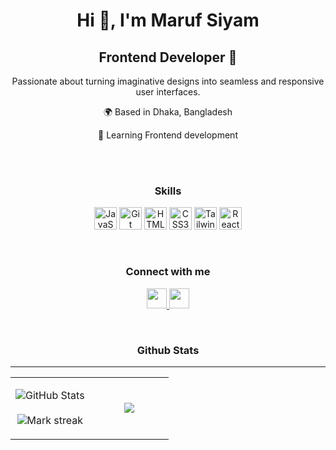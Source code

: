 <div align='center'>
<h1>Hi 👋, I'm Maruf Siyam</h1>

## Frontend Developer 🚀

Passionate about turning imaginative designs into seamless and responsive user interfaces.

<p>🌍 Based in Dhaka, Bangladesh</p>
<p>🧠 Learning Frontend development</p>
</div>

<br/>
<br/>


<h3 align='center'>Skills</h3>
<p align="center">
  <img src="https://raw.githubusercontent.com/danielcranney/readme-generator/main/public/icons/skills/javascript-colored.svg" width="36" height="36" alt="JavaScript" />
  <img src="https://raw.githubusercontent.com/danielcranney/readme-generator/main/public/icons/skills/git-colored.svg" width="36" height="36" alt="Git" />
  <img src="https://raw.githubusercontent.com/danielcranney/readme-generator/main/public/icons/skills/html5-colored.svg" width="36" height="36" alt="HTML5" />
  <img src="https://raw.githubusercontent.com/danielcranney/readme-generator/main/public/icons/skills/css3-colored.svg" width="36" height="36" alt="CSS3" />
  <img src="https://raw.githubusercontent.com/danielcranney/readme-generator/main/public/icons/skills/tailwindcss-colored.svg" width="36" height="36" alt="TailwindCSS" />
  <img src="https://raw.githubusercontent.com/danielcranney/readme-generator/main/public/icons/skills/react-colored.svg" width="36" height="36" alt="React" />
</p>

<br/>


<h3 align='center'>Connect with me</h3>
<p align="center">
  <a href="https://github.com/marufsiyam91" target="_blank" rel="noreferrer">
    <img src="https://raw.githubusercontent.com/danielcranney/readme-generator/main/public/icons/socials/github.svg" width="32" height="32" />
  </a>
  <a href="https://www.linkedin.com/in/developer-maruf-siyam/" target="_blank" rel="noreferrer">
    <img src="https://raw.githubusercontent.com/danielcranney/readme-generator/main/public/icons/socials/linkedin.svg" width="32" height="32" />
  </a>
</p>

<br/>




<h3 align="center">Github Stats</h3>
<hr/>
<p align="center">
<table align="center">
<tr border="none">
<td width="50%" align="center">
  
  ![GitHub Stats](https://github-readme-stats.vercel.app/api?username=marufsiyam91&show_icons=true&hide=&count_private=true&title_color=0891b2&text_color=ffffff&icon_color=0891b2&bg_color=1c1917&hide_border=true&show_icons=true)
  <br></br>
  <img  title="🔥 Get streak stats for your profile at git.io/streak-stats" alt="Mark streak" src="https://github-readme-streak-stats.herokuapp.com/?user=marufsiyam91&theme=dark&hide_border=false" /> 
</td>
<td width="50%" align="center">

  <img  align="center"  src="https://github-readme-stats.anuraghazra1.vercel.app/api/top-langs/?username=marufsiyam91&theme=dark&hide_border=false&no-bg=true&no-frame=true&langs_count=10"/>
  
  </td>
</tr>
</table>

